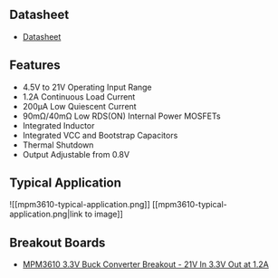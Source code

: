 ## Datasheet
- [Datasheet](https://www.monolithicpower.com/en/documentview/productdocument/index/version/2/document_type/Datasheet/lang/en/sku/MPM3610GQV-Z/document_id/2090/)
## Features
- 4.5V to 21V Operating Input Range
- 1.2A Continuous Load Current
- 200μA Low Quiescent Current
- 90mΩ/40mΩ Low RDS(ON) Internal Power MOSFETs
- Integrated Inductor
- Integrated VCC and Bootstrap Capacitors
- Thermal Shutdown
- Output Adjustable from 0.8V
## Typical Application
![[mpm3610-typical-application.png]]
[[mpm3610-typical-application.png|link to image]]
## Breakout Boards
- [MPM3610 3.3V Buck Converter Breakout - 21V In 3.3V Out at 1.2A](https://www.adafruit.com/product/4683)